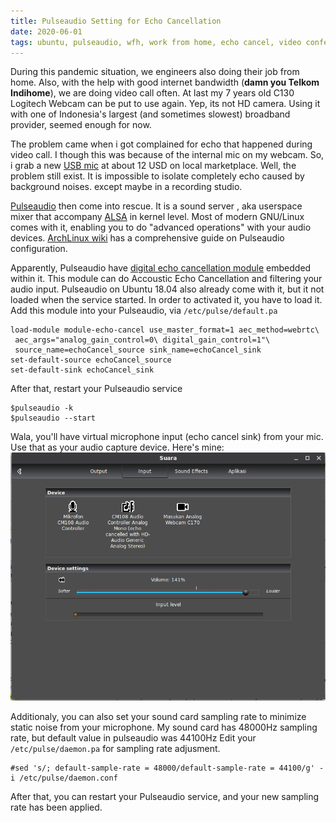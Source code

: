 ```yaml
---
title: Pulseaudio Setting for Echo Cancellation
date: 2020-06-01
tags: ubuntu, pulseaudio, wfh, work from home, echo cancel, video conference
---
```


During this pandemic situation, we engineers also doing their job from home. Also, with the help with good internet bandwidth (**damn you Telkom Indihome**), we are doing video call often. At last my 7 years old C130 Logitech Webcam can be put to use again. Yep, its not HD camera. Using it with one of Indonesia's largest (and sometimes slowest) broadband provider, seemed enough for now.

The problem came when i got complained for echo that happened during video call. I though this was because of the internal mic on my webcam. So, i grab a new [USB mic](https://www.tokopedia.com/invokerlist2/portable-microphone-mic-mikrofon-smule-usb-with-stand-sf-960b-4) at about 12 USD on local marketplace. Well, the problem still exist. It is impossible to isolate completely echo caused by background noises. except maybe in a recording studio.

[Pulseaudio](https://www.freedesktop.org/wiki/Software/PulseAudio/) then come into rescue. It is a sound server , aka userspace mixer that accompany [ALSA](https://www.alsa-project.org/wiki/Main_Page) in kernel level. Most of modern GNU/Linux comes with it, enabling you to do "advanced operations" with your audio devices. [ArchLinux wiki](https://wiki.archlinux.org/index.php/PulseAudio/Troubleshooting) has a comprehensive guide on Pulseaudio configuration.

Apparently, Pulseaudio have [digital echo cancellation module](https://www.freedesktop.org/wiki/Software/PulseAudio/Documentation/User/Modules/#module-echo-cancel) embedded within it. This module can do Accoustic Echo Cancellation and filtering your audio input. Pulseaudio on Ubuntu 18.04 also already come with it, but it not loaded when the service started. In order to activated it, you have to load it. Add this module into your Pulseaudio, via `/etc/pulse/default.pa`

    load-module module-echo-cancel use_master_format=1 aec_method=webrtc\
     aec_args="analog_gain_control=0\ digital_gain_control=1"\
     source_name=echoCancel_source sink_name=echoCancel_sink
    set-default-source echoCancel_source
    set-default-sink echoCancel_sink

After that, restart your Pulseaudio service

    $pulseaudio -k
    $pulseaudio --start

Wala, you'll have virtual microphone input (echo cancel sink) from your mic. Use that as your audio capture device. Here's mine:
![virtual microphone sink](/media/pulseaudio_echo_cancel.png)

Additionaly, you can also set your sound card sampling rate to minimize static noise from your microphone. My sound card has 48000Hz sampling rate, but default value in pulseaudio was 44100Hz Edit your `/etc/pulse/daemon.pa` for sampling rate adjusment.

    #sed 's/; default-sample-rate = 48000/default-sample-rate = 44100/g' -i /etc/pulse/daemon.conf

After that, you can restart your Pulseaudio service, and your new sampling rate has been applied.